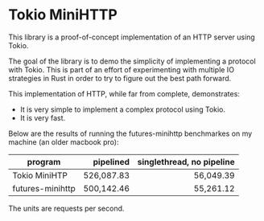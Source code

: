# Tokio MiniHTTP

This library is a proof-of-concept implementation of an HTTP server using Tokio.

The goal of the library is to demo the simplicity of implementing a
protocol with Tokio. This is part of an effort of experimenting with
multiple IO strategies in Rust in order to try to figure out the best
path forward.

This implementation of HTTP, while far from complete, demonstrates:

* It is very simple to implement a complex protocol using Tokio.
* It is very fast.

Below are the results of running the futures-minihttp benchmarkes on my
machine (an older macbook pro):

|   program                     | pipelined    | singlethread, no pipeline |
|-------------------------------|-------------:|--------------------------:|
| Tokio MiniHTP                 |   526,087.83 |                 56,049.39 |
| futures-minihttp              |   500,142.46 |                 55,261.12 |

The units are requests per second.
